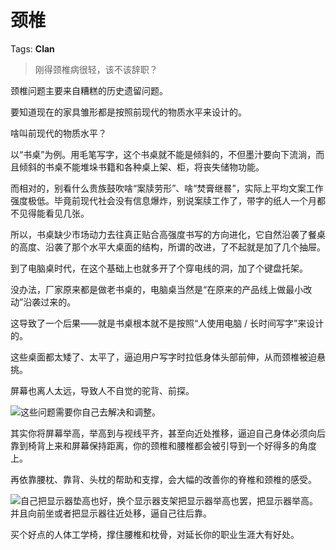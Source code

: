 # 颈椎

Tags: **Clan**

> 刚得颈椎病很轻，该不该辞职？



颈椎问题主要来自糟糕的历史遗留问题。

要知道现在的家具雏形都是按照前现代的物质水平来设计的。

啥叫前现代的物质水平？

以“书桌”为例。用毛笔写字，这个书桌就不能是倾斜的，不但墨汁要向下流淌，而且倾斜的书桌不能堆垛书籍和各种桌上架、柜，将丧失储物功能。

而相对的，别看什么贵族鼓吹啥“案牍劳形”、啥“焚膏继晷”，实际上平均文案工作强度极低。毕竟前现代社会没有信息爆炸，别说案牍工作了，带字的纸人一个月都不见得能看见几张。

所以，书桌缺少市场动力去往真正贴合高强度书写的方向进化，它自然沿袭了餐桌的高度、沿袭了那个水平大桌面的结构，所谓的改进，了不起就是加了几个抽屉。

到了电脑桌时代，在这个基础上也就多开了个穿电线的洞，加了个键盘托架。

没办法，厂家原来都是做老书桌的，电脑桌当然是“在原来的产品线上做最小改动”沿袭过来的。

这导致了一个后果——就是书桌根本就不是按照“人使用电脑 / 长时间写字”来设计的。

这些桌面都太矮了、太平了，逼迫用户写字时拉低身体头部前伸，从而颈椎被迫悬挑。

屏幕也离人太远，导致人不自觉的驼背、前探。

![](https://picx.zhimg.com/50/v2-5436f8c505d70bd2e722c76dbe98c62b_720w.jpg?source=2c26e567)这些问题需要你自己去解决和调整。

其实你将屏幕举高，举高到与视线平齐，甚至向近处推移，逼迫自己身体必须向后靠到椅背上来和屏幕保持距离，你的颈椎和腰椎都会被引导到一个好得多的角度上。

再依靠腰枕、靠背、头枕的帮助和支撑，会大幅的改善你的脊椎和颈椎的感受。

![](https://pic1.zhimg.com/50/v2-287acf85cbd0daa8fb7822da2a24e2a0_720w.jpg?source=2c26e567)自己把显示器垫高也好，换个显示器支架把显示器举高也罢，把显示器举高。并且向前坐或者把显示器往近处移，逼自己往后靠。

买个好点的人体工学椅，撑住腰椎和枕骨，对延长你的职业生涯大有好处。



